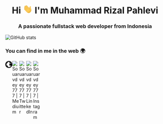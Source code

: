 
<h1 align="center">Hi  <img src="https://raw.githubusercontent.com/ABSphreak/ABSphreak/master/gifs/Hi.gif" width="30px"> I'm Muhammad Rizal Pahlevi</h1>
<h3 align="center">A passionate fullstack web developer from Indonesia</h3>


![GitHub stats](https://github-readme-stats.vercel.app/api?username=rizalpahlevii&show_icons=true&hide_border=true)


### You can find in me in the web 🌍
[<img align="left" alt="Souarvdey777" width="22px" src="https://raw.githubusercontent.com/iconic/open-iconic/master/svg/globe.svg" />][website]
[<img align="left" alt="Souarvdey777 | Medium" width="22px" src="https://cdn.jsdelivr.net/npm/simple-icons@v3/icons/medium.svg" />][medium]
[<img align="left" alt="Souarvdey777 | Twitter" width="22px" src="https://cdn.jsdelivr.net/npm/simple-icons@v3/icons/twitter.svg" />][twitter]
[<img align="left" alt="Souarvdey777 | LinkedIn" width="22px" src="https://cdn.jsdelivr.net/npm/simple-icons@v3/icons/linkedin.svg" />][linkedin]
[<img align="left" alt="Souarvdey777 | Instagram" width="22px" src="https://cdn.jsdelivr.net/npm/simple-icons@v3/icons/instagram.svg" />][instagram]


[website]: https://rizal.dev
[twitter]: https://twitter.com/rizalpahlevii
[youtube]: https://youtube.com/
[instagram]: https://www.instagram.com/rizalpahlevi/
[linkedin]: https://www.linkedin.com/in/rizalpahlevii/
[medium]: https://medium.com/@rizalpahlevii/
